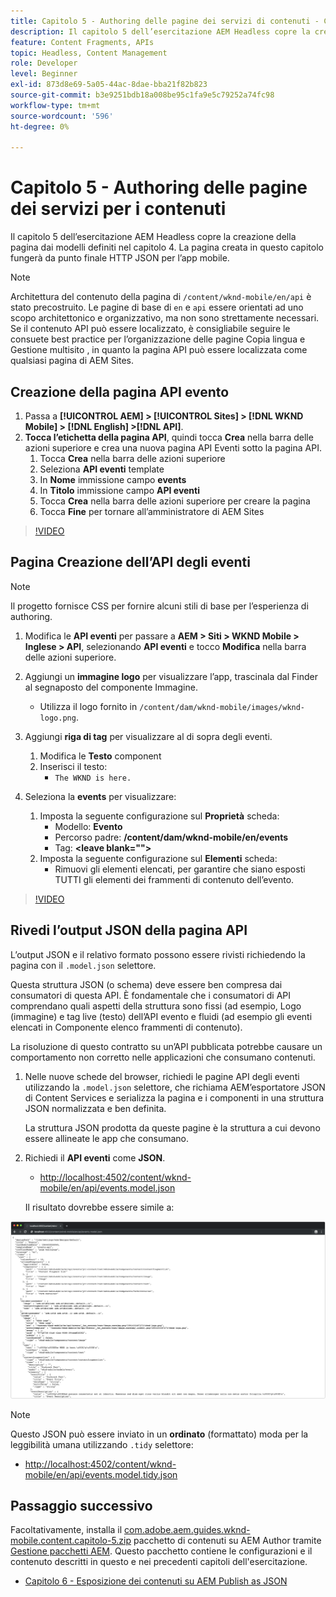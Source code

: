 ```yaml
---
title: Capitolo 5 - Authoring delle pagine dei servizi di contenuti - Content Services
description: Il capitolo 5 dell’esercitazione AEM Headless copre la creazione delle pagine dai modelli definiti nel capitolo 4. Queste pagine fungeranno da endpoint HTTP JSON.
feature: Content Fragments, APIs
topic: Headless, Content Management
role: Developer
level: Beginner
exl-id: 873d8e69-5a05-44ac-8dae-bba21f82b823
source-git-commit: b3e9251bdb18a008be95c1fa9e5c79252a74fc98
workflow-type: tm+mt
source-wordcount: '596'
ht-degree: 0%

---
```


# Capitolo 5 - Authoring delle pagine dei servizi per i contenuti

Il capitolo 5 dell’esercitazione AEM Headless copre la creazione della pagina dai modelli definiti nel capitolo 4. La pagina creata in questo capitolo fungerà da punto finale HTTP JSON per l’app mobile.

>[!NOTE]
>
> Architettura del contenuto della pagina di `/content/wknd-mobile/en/api` è stato precostruito. Le pagine di base di `en` e `api` essere orientati ad uno scopo architettonico e organizzativo, ma non sono strettamente necessari. Se il contenuto API può essere localizzato, è consigliabile seguire le consuete best practice per l’organizzazione delle pagine Copia lingua e Gestione multisito , in quanto la pagina API può essere localizzata come qualsiasi pagina di AEM Sites.

## Creazione della pagina API evento

1. Passa a **[!UICONTROL AEM] > [!UICONTROL Sites] > [!DNL WKND Mobile] > [!DNL English] >[!DNL API]**.
1. **Tocca l’etichetta della pagina API**, quindi tocca **Crea** nella barra delle azioni superiore e crea una nuova pagina API Eventi sotto la pagina API.
   1. Tocca **Crea** nella barra delle azioni superiore
   1. Seleziona **API eventi** template
   1. In **Nome** immissione campo **events**
   1. In **Titolo** immissione campo **API eventi**
   1. Tocca **Crea** nella barra delle azioni superiore per creare la pagina
   1. Tocca **Fine** per tornare all’amministratore di AEM Sites

>[!VIDEO](https://video.tv.adobe.com/v/28340?quality=12&learn=on)

## Pagina Creazione dell’API degli eventi

>[!NOTE]
>
> Il progetto fornisce CSS per fornire alcuni stili di base per l’esperienza di authoring.

1. Modifica le **API eventi** per passare a **AEM > Siti > WKND Mobile > Inglese > API**, selezionando **API eventi** e tocco **Modifica** nella barra delle azioni superiore.
1. Aggiungi un **immagine logo** per visualizzare l’app, trascinala dal Finder al segnaposto del componente Immagine.
   * Utilizza il logo fornito in `/content/dam/wknd-mobile/images/wknd-logo.png`.

1. Aggiungi **riga di tag** per visualizzare al di sopra degli eventi.
   1. Modifica le **Testo** component
   1. Inserisci il testo:
      * `The WKND is here.`

1. Seleziona la **events** per visualizzare:
   1. Imposta la seguente configurazione sul **Proprietà** scheda:
      * Modello: **Evento**
      * Percorso padre: **/content/dam/wknd-mobile/en/events**
      * Tag: **&lt;leave blank=&quot;&quot;>**
   1. Imposta la seguente configurazione sul **Elementi** scheda:
      * Rimuovi gli elementi elencati, per garantire che siano esposti TUTTI gli elementi dei frammenti di contenuto dell’evento.

>[!VIDEO](https://video.tv.adobe.com/v/28339?quality=12&learn=on)

## Rivedi l’output JSON della pagina API

L’output JSON e il relativo formato possono essere rivisti richiedendo la pagina con il `.model.json` selettore.

Questa struttura JSON (o schema) deve essere ben compresa dai consumatori di questa API. È fondamentale che i consumatori di API comprendano quali aspetti della struttura sono fissi (ad esempio, Logo (immagine) e tag live (testo) dell’API evento e fluidi (ad esempio gli eventi elencati in Componente elenco frammenti di contenuto).

La risoluzione di questo contratto su un’API pubblicata potrebbe causare un comportamento non corretto nelle applicazioni che consumano contenuti.

1. Nelle nuove schede del browser, richiedi le pagine API degli eventi utilizzando la `.model.json` selettore, che richiama AEM’esportatore JSON di Content Services e serializza la pagina e i componenti in una struttura JSON normalizzata e ben definita.

   La struttura JSON prodotta da queste pagine è la struttura a cui devono essere allineate le app che consumano.

1. Richiedi il **API eventi** come **JSON**.

   * [http://localhost:4502/content/wknd-mobile/en/api/events.model.json](http://localhost:4502/content/wknd-mobile/en/api/events.model.tidy.json)

   Il risultato dovrebbe essere simile a:

![Output JSON di AEM Content Services](assets/chapter-5/json-output.png)

>[!NOTE]
>
> Questo JSON può essere inviato in un **ordinato** (formattato) moda per la leggibilità umana utilizzando `.tidy` selettore:
> * [http://localhost:4502/content/wknd-mobile/en/api/events.model.tidy.json](http://localhost:4502/content/wknd-mobile/en/api/events.model.tidy.json)


## Passaggio successivo

Facoltativamente, installa il [com.adobe.aem.guides.wknd-mobile.content.capitolo-5.zip](https://github.com/adobe/aem-guides-wknd-mobile/releases/latest) pacchetto di contenuti su AEM Author tramite [Gestione pacchetti AEM](http://localhost:4502/crx/packmgr/index.jsp). Questo pacchetto contiene le configurazioni e il contenuto descritti in questo e nei precedenti capitoli dell&#39;esercitazione.

* [Capitolo 6 - Esposizione dei contenuti su AEM Publish as JSON](./chapter-6.md)
